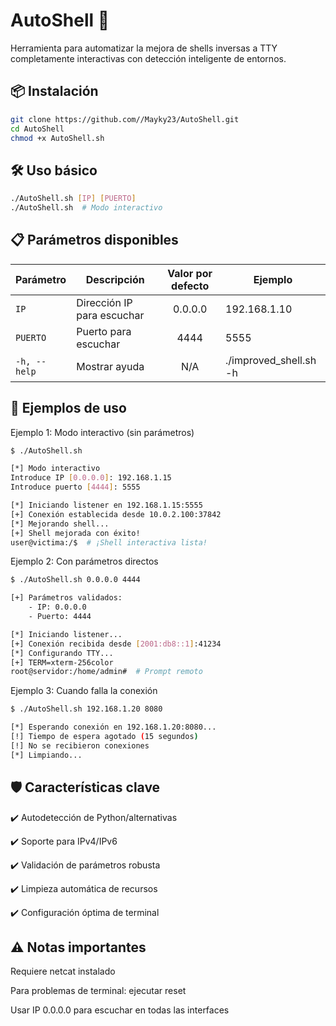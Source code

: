 # AutoShell 🚀

Herramienta para automatizar la mejora de shells inversas a TTY completamente interactivas con detección inteligente de entornos.

## 📦 Instalación

```bash
git clone https://github.com//Mayky23/AutoShell.git
cd AutoShell
chmod +x AutoShell.sh
```

## 🛠 Uso básico

```bash
./AutoShell.sh [IP] [PUERTO]
./AutoShell.sh  # Modo interactivo
```
## 📋 Parámetros disponibles
| Parámetro    | Descripción                   | Valor por defecto | Ejemplo               |
|--------------|-------------------------------|:-----------------:|-----------------------|
| `IP`            | Dirección IP para escuchar    | 0.0.0.0           | 192.168.1.10          |
| `PUERTO`       | Puerto para escuchar          | 4444              | 5555                  |
| `-h, --help`   | Mostrar ayuda                 | N/A               | ./improved_shell.sh -h|

## 🌟 Ejemplos de uso
Ejemplo 1: Modo interactivo (sin parámetros)

```bash
$ ./AutoShell.sh

[*] Modo interactivo
Introduce IP [0.0.0.0]: 192.168.1.15
Introduce puerto [4444]: 5555

[*] Iniciando listener en 192.168.1.15:5555
[+] Conexión establecida desde 10.0.2.100:37842
[*] Mejorando shell...
[+] Shell mejorada con éxito!
user@victima:/$  # ¡Shell interactiva lista!
```
Ejemplo 2: Con parámetros directos

```bash
$ ./AutoShell.sh 0.0.0.0 4444

[+] Parámetros validados:
    - IP: 0.0.0.0
    - Puerto: 4444

[*] Iniciando listener...
[+] Conexión recibida desde [2001:db8::1]:41234
[*] Configurando TTY...
[+] TERM=xterm-256color
root@servidor:/home/admin#  # Prompt remoto
```

Ejemplo 3: Cuando falla la conexión
```bash
$ ./AutoShell.sh 192.168.1.20 8080

[*] Esperando conexión en 192.168.1.20:8080...
[!] Tiempo de espera agotado (15 segundos)
[!] No se recibieron conexiones
[*] Limpiando...
```
## 🛡 Características clave

✔️ Autodetección de Python/alternativas

✔️ Soporte para IPv4/IPv6

✔️ Validación de parámetros robusta

✔️ Limpieza automática de recursos

✔️ Configuración óptima de terminal

## ⚠️ Notas importantes
Requiere netcat instalado

Para problemas de terminal: ejecutar reset

Usar IP 0.0.0.0 para escuchar en todas las interfaces
